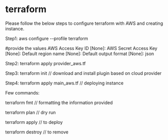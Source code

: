 # terraform
Please follow the below steps to configure terraform with AWS and creating instance.

Step1: aws configure --profile terraform

#provide the values
AWS Access Key ID [None]: <Access Key Id>
AWS Secret Access Key [None]: <Secret Access Key>
Default region name [None]: <Region>
Default output format [None]: json

Step2: terraform apply provider_aws.tf 

Step3: terraform init // download and install plugin based on cloud provider

Step4: terraform apply main_aws.tf // deploying instance

Few commands:

terraform fmt // formatting the information provided 

terraform plan // dry run

terraform apply // to deploy

terraform destroy //  to remove
